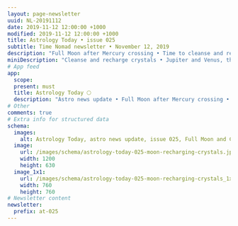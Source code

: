 ```yaml
---
layout: page-newsletter
uuid: NL-20191112
date: 2019-11-12 12:00:00 +1000
modified: 2019-11-12 12:00:00 +1000
title: Astrology Today • issue 025
subtitle: Time Nomad newsletter • November 12, 2019
description: "Full Moon after Mercury crossing • Time to cleanse and recharge crystals  • Jupiter and Venus, the celestial attractors… read our regular astrological knowledge stories and news updates."
miniDescription: "Cleanse and recharge crystals • Jupiter and Venus, the celestial attractors"
# App feed
app:
  scope: 
  present: must
  title: Astrology Today 🌕
  description: "Astro news update • Full Moon after Mercury crossing • Time to cleanse and recharge crystals • Jupiter and Venus, the celestial attractors"
# Other
comments: true
# Extra info for structured data
schema:
  images:
    alt: Astrology Today, astro news update, issue 025, Full Moon and Crystals — Time to Cleanse and Recharge
  image:
    url: /images/schema/astrology-today-025-moon-recharging-crystals.jpg
    width: 1200
    height: 630
  image_1x1:
    url: /images/schema/astrology-today-025-moon-recharging-crystals_1x1.jpg
    width: 760
    height: 760
# Newsletter content
newsletter:
  prefix: at-025
---
```

